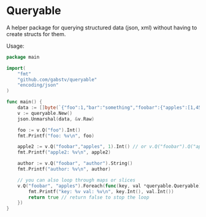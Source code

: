 # Queryable
A helper package for querying structured data (json, xml) without having to create structs for them.

Usage:
```Go
package main

import(
	"fmt"
	"github.com/gabstv/queryable"
	"encoding/json"
)

func main() {
	data := []byte(`{"foo":1,"bar":"something","foobar":{"apples":[1,45,67],"author":"gabs"}}`)
	v := queryable.New()
	json.Unmarshal(data, &v.Raw)

	foo := v.Q("foo").Int()
	fmt.Printf("foo: %v\n", foo)

	apple2 := v.Q("foobar","apples", 1).Int() // or v.Q("foobar").Q("apples").Q(1).Int()
	fmt.Printf("apple2: %v\n", apple2)

	author := v.Q("foobar", "author").String()
	fmt.Printf("author: %v\n", author)

	// you can also loop through maps or slices
	v.Q("foobar", "apples").Foreach(func(key, val *queryable.Queryable) bool {
		fmt.Printf("key: %v val: %v\n", key.Int(), val.Int())
		return true // return false to stop the loop
	})
}
```